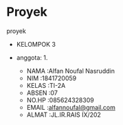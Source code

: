 # Proyek
proyek
 
* KELOMPOK 3

* anggota:
    1.
     - NAMA   :Alfan Noufal Nasruddin
     - NIM    :1841720059
     - KELAS  :TI-2A
     - ABSEN  :07
     - NO.HP  :085624328309
     - EMAIL  :alfannoufal@gmail.com
     - ALMAT  :JL.IR.RAIS IX/202
